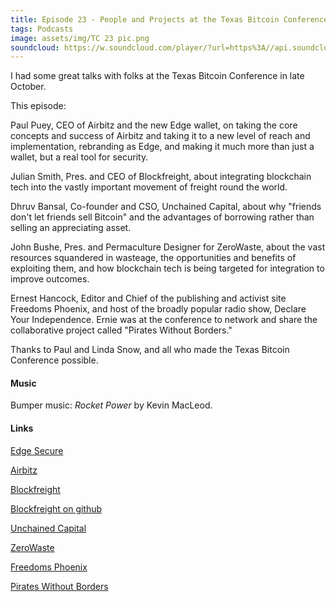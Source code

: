 ```yaml
---
title: Episode 23 - People and Projects at the Texas Bitcoin Conference (part 1)
tags: Podcasts
image: assets/img/TC 23 pic.png
soundcloud: https://w.soundcloud.com/player/?url=https%3A//api.soundcloud.com/tracks/353469920
---
```


I had some great talks with folks at the Texas Bitcoin Conference in late October. 

This episode:

Paul Puey, CEO of Airbitz and the new Edge wallet, on taking the core concepts and success of Airbitz and taking it to a new level of reach and implementation, rebranding as Edge, and making it much more than just a wallet, but a real tool for security.

Julian Smith, Pres. and CEO of Blockfreight, about integrating blockchain tech into the vastly important movement of freight round the world.

Dhruv Bansal, Co-founder and CSO, Unchained Capital, about why "friends don't let friends sell Bitcoin" and the advantages of borrowing rather than selling an appreciating asset.

John Bushe, Pres. and Permaculture Designer for ZeroWaste, about the vast resources squandered in wasteage, the opportunities and benefits of exploiting them, and how blockchain tech is being targeted for integration to improve outcomes.

Ernest Hancock, Editor and Chief of the publishing and activist site Freedoms Phoenix, and host of the broadly popular radio show, Declare Your Independence.  Ernie was at the conference to network and share the collaborative project called "Pirates Without Borders."

Thanks to Paul and Linda Snow, and all who made the Texas Bitcoin Conference possible. 

#### Music

Bumper music: *Rocket Power* by Kevin MacLeod.

#### Links

[Edge Secure](https://edgesecure.co/)

[Airbitz](https://airbitz.co/)

[Blockfreight](https://blockfreight.com/)

[Blockfreight on github](https://github.com/blockfreight)

[Unchained Capital](http://www.unchained-capital.com/)

[ZeroWaste](http://www.zerowasteadvocacy.com/)

[Freedoms Phoenix](http://freedomsphoenix.com)

[Pirates Without Borders](http://pirateswithoutborders.com/)
